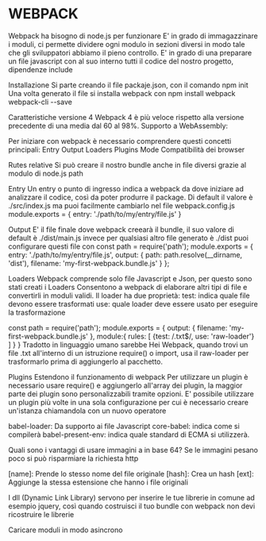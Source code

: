 # WEBPACK
Webpack ha bisogno di node.js per funzionare
E' in grado di immagazzinare i moduli, ci permette dividere ogni modulo in sezioni diversi in modo tale che gli sviluppatori abbiamo il pieno controllo.
E' in grado di una preparare un file javascript con al suo interno tutti il codice del nostro progetto, dipendenze include

Installazione
Si parte creando il file packaje.json, con il comando
npm init
Una volta generato il file si installa webpack con 
npm install webpack webpack-cli --save

Caratteristiche versione 4
Webpack 4 è più veloce rispetto alla versione precedente di una media dal 60 al 98%.
Supporto a WebAssembly: 


Per iniziare con webpack è necessario comprendere questi concetti principali:
Entry
Output
Loaders
Plugins
Mode 
Compatibilità dei browser


Rutes relative
Si può creare il nostro bundle anche in file diversi grazie al modulo di node.js path

Entry
Un entry o punto di ingresso indica a webpack da dove iniziare ad analizzare il codice, così da poter produrre il package.
Di default il valore è
./src/index.js
ma puoi facilmente cambiarlo nel file webpack.config.js
module.exports = {
  entry: './path/to/my/entry/file.js'
}


Output
E' il file finale dove webpack creearà il bundle, il suo valore di default è 
./dist/main.js
invece per qualsiasi altro file generato è 
./dist
puoi configurare questi file con
const path = require('path');
module.exports = {
  entry: './path/to/my/entry/file.js',
  output: {
    path: path.resolve(__dirname, 'dist'),
    filename: 'my-first-webpack.bundle.js'
  }
};


Loaders
Webpack comprende solo file Javascript e Json, per questo sono stati creati i Loaders
Consentono a webpack di elaborare altri tipi di file e convertirli in moduli validi.
Il loader ha due proprietà: 
test: indica quale file devono essere trasformati
use: quale loader deve essere usato per eseguire la trasformazione

const path = require('path');
module.exports = {
  output: {
    filename: 'my-first-webpack.bundle.js'
  },
  module:{
    rules: [
      {test: /\.txt$/, use: 'raw-loader'}
    ]
  }
}
Tradotto in linguaggio umano sarebbe
Hei Webpack, quando trovi un file .txt all'interno di un istruzione require() o import, usa il raw-loader per trasformarlo prima di aggiungerlo al pacchetto.


Plugins
Estendono il funzionamento di webpack
Per utilizzare un plugin è necessario usare require() e aggiungerlo all'array dei plugin, la maggior parte dei plugin sono personalizzabili tramite opzioni.
E' possibile utilizzare un plugin più volte in una sola configurazione per cui è necessario creare un'istanza chiamandola con un nuovo operatore

babel-loader: Da supporto ai file Javascript 
core-babel: indica come si compilerà
babel-present-env: indica quale standard di ECMA si utilizzerà.



Quali sono i vantaggi di usare immagini a in base 64?
Se le immagini pesano poco si può risparmiare la richiesta http

[name]: Prende lo stesso nome del file originale
[hash]: Crea un hash
[ext]: Aggiunge la stessa estensione che hanno i file originali

I dll (Dynamic Link Library) servono per inserire le tue librerie in comune ad esempio jquery, così quando costruisci il tuo bundle con webpack non devi ricostruire le librerie


Caricare moduli in modo asincrono